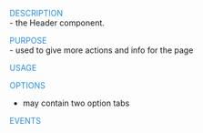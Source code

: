 <div>
<p style="color: #288ce2; text-transform: uppercase; margin-bottom: 0px">Description</p>
- the <span>Header</span> component.

<p style="color: #288ce2; text-transform: uppercase; margin-bottom: 0px">Purpose</p>
- used to give more actions and info for the page

<p style="color: #288ce2; text-transform: uppercase; margin-bottom: 0px">Usage</p>

<p style="color: #288ce2; text-transform: uppercase; margin-bottom: 0px">Options</p>
    <ul>
        <li>may contain two option tabs</li>
    </ul>

<p style="color: #288ce2; text-transform: uppercase; margin-bottom: 0px">Events</p>
    
</div>


